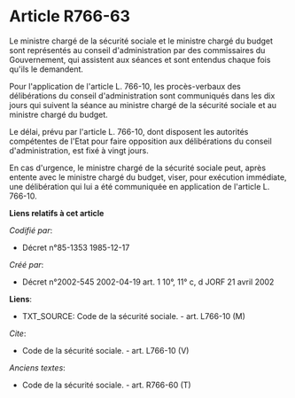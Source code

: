 # Article R766-63

Le ministre chargé de la sécurité sociale et le ministre chargé du budget sont représentés au conseil d'administration par
des commissaires du Gouvernement, qui assistent aux séances et sont entendus chaque fois qu'ils le demandent. 

Pour l'application de l'article L. 766-10, les procès-verbaux des délibérations du conseil d'administration sont communiqués
dans les dix jours qui suivent la séance au ministre chargé de la sécurité sociale et au ministre chargé du budget. 

Le délai, prévu par l'article L. 766-10, dont disposent les autorités compétentes de l'Etat pour faire opposition aux
délibérations du conseil d'administration, est fixé à vingt jours. 

En cas d'urgence, le ministre chargé de la sécurité sociale peut, après entente avec le ministre chargé du budget, viser,
pour exécution immédiate, une délibération qui lui a été communiquée en application de l'article L. 766-10.

**Liens relatifs à cet article**

_Codifié par_:

  - Décret n°85-1353 1985-12-17

_Créé par_:

  - Décret n°2002-545 2002-04-19 art. 1 10°, 11° c, d JORF 21 avril 2002

**Liens**:

  - TXT_SOURCE: Code de la sécurité sociale. - art. L766-10 (M)

_Cite_:

  - Code de la sécurité sociale. - art. L766-10 (V)

_Anciens textes_:

  - Code de la sécurité sociale. - art. R766-60 (T)
